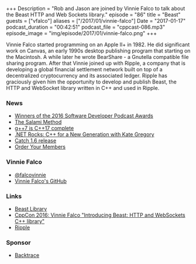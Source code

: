 +++
Description = "Rob and Jason are joined by Vinnie Falco to talk about the Beast HTTP and Web Sockets library."
episode = "86"
title = "Beast"
guests = ["vfalco"]
aliases = ["/2017/01/vinnie-falco"]
Date = "2017-01-17"
podcast_duration = "00:42:51"
podcast_file = "cppcast-086.mp3"
episode_image = "img/episode/2017/01/vinnie-falco.png"
+++

Vinnie Falco started programming on an Apple II+ in 1982. He did significant work on Canvas, an early 1990s desktop publishing program that starting on the Macintosh. A while later he wrote BearShare - a Gnutella compatible file sharing program.
After that Vinnie joined up with Ripple, a company that is developing a global financial settlement network built on top of a decentralized cryptocurrency and its associated ledger. Ripple has graciously given him the opportunity to develop and publish Beast, the HTTP and WebSocket library written in C++ and used in Ripple.

### News ###

 - [Winners of the 2016 Software Developer Podcast Awards](https://simpleprogrammer.com/2017/01/17/winners-2016-software-developer-podcast-awards/)
 - [The Salami Method](https://adishavit.github.io/2017/salami-method/)
 - [g++7 is C++17 complete](https://gcc.gnu.org/projects/cxx-status.html#cxx1z)
 - [.NET Rocks: C++ for a New Generation with Kate Gregory](http://dotnetrocks.com/?show=1398)
 - [Catch 1.6 release](https://github.com/philsquared/Catch/releases/tag/v1.6.0)
 - [Order Your Members](https://jonasdevlieghere.com/order-your-members/)
 
### Vinnie Falco ###

 - [@falcovinnie](https://twitter.com/falcovinnie)
 - [Vinnie Falco's GitHub](https://github.com/vinniefalco)
 
### Links ###

 - [Beast Library](https://github.com/vinniefalco/Beast)
 - [CppCon 2016: Vinnie Falco "Introducing Beast: HTTP and WebSockets C++ library"](https://www.youtube.com/watch?v=uJZgRcvPFwI)
 - [Ripple](https://ripple.com/)
 
### Sponsor ###

- [Backtrace](https://www.backtrace.io/cppcast)

